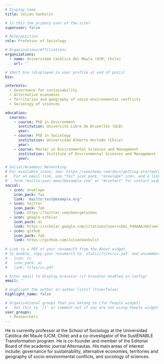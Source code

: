 ```yaml
---
# Display name
title: Julien Vanhulst

# Is this the primary user of the site?
superuser: false

# Role/position
role: Professor of Sociology

# Organizations/Affiliations
organizations:
  - name: Universidad Católica del Maule (UCM, Chile)
    url: ''

# Short bio (displayed in user profile at end of posts)
bio: 

interests:
  - Governance for sustainability
  - Alternative economies
  - Territories and geography of socio-environmental conflicts
  - Sociology of sciences

education:
  courses:
    - course: PhD in Environment
      institution: Université Libre de Bruxelles (ULB)
      year: 
    - course: PhD in Sociology
      institution: Universidad Alberto Hurtado (Chile)
      year: 
    - course: Master in Environmental Sciences and Management
      institution: Institute of Environmental Sciences and Management (ULB)
      year: 

# Social/Academic Networking
# For available icons, see: https://wowchemy.com/docs/getting-started/page-builder/#icons
#   For an email link, use "fas" icon pack, "envelope" icon, and a link in the
#   form "mailto:your-email@example.com" or "#contact" for contact widget.
social:
  - icon: envelope
    icon_pack: fas
    link: 'mailto:test@example.org'
  - icon: twitter
    icon_pack: fab
    link: https://twitter.com/GeorgeCushen
  - icon: google-scholar
    icon_pack: ai
    link: https://scholar.google.com/citations?user=sGOz_P4AAAAJ&hl=en
  - icon: github
    icon_pack: fab
    link: https://github.com/JulienVanhulst
    
# Link to a PDF of your resume/CV from the About widget.
# To enable, copy your resume/CV to `static/files/cv.pdf` and uncomment the lines below.
# - icon: cv
#   icon_pack: ai
#   link: files/cv.pdf

# Enter email to display Gravatar (if Gravatar enabled in Config)
email: ''

# Highlight the author in author lists? (true/false)
highlight_name: false

# Organizational groups that you belong to (for People widget)
#   Set this to `[]` or comment out if you are not using People widget.
user_groups:
  - Researchers
---
```


He is currently professor at the School of Sociology at the Universidad Católica del Maule (UCM, Chile) and a co-investigator of the SustENABLE Transformation program. He is co-founder and member of the Editorial Board of the academic journal Alternautas. His main areas of interest include: governance for sustainability, alternative economies, territories and geography of socio-environmental conflicts, and sociology of sciences.


